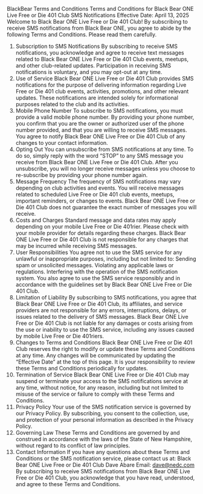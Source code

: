 BlackBear Terms and Conditions
Terms and Conditions for Black Bear ONE Live Free or Die 401 Club SMS Notifications
Effective Date: April 13, 2025
Welcome to Black Bear ONE Live Free or Die 401 Club! By subscribing to receive SMS notifications from Black Bear ONE, you agree to abide by the following Terms and Conditions. Please read them carefully.
1.	Subscription to SMS Notifications
By subscribing to receive SMS notifications, you acknowledge and agree to receive text messages related to Black Bear ONE Live Free or Die 401 Club events, meetups, and other club-related updates. Participation in receiving SMS notifications is voluntary, and you may opt-out at any time.
1.	Use of Service
Black Bear ONE Live Free or Die 401 Club provides SMS notifications for the purpose of delivering information regarding Live Free or Die 401 club events, activities, promotions, and other relevant updates. These notifications are intended solely for informational purposes related to the club and its activities.
1.	Mobile Phone Number
To subscribe to SMS notifications, you must provide a valid mobile phone number. By providing your phone number, you confirm that you are the owner or authorized user of the phone number provided, and that you are willing to receive SMS messages. You agree to notify Black Bear ONE Live Free or Die 401 Club of any changes to your contact information.
1.	Opting Out
You can unsubscribe from SMS notifications at any time. To do so, simply reply with the word “STOP” to any SMS message you receive from Black Bear ONE Live Free or Die 401 Club. After you unsubscribe, you will no longer receive messages unless you choose to re-subscribe by providing your phone number again.
1.	Message Frequency
The frequency of SMS notifications may vary depending on club activities and events. You will receive messages related to scheduled Live Free or Die 401 club events, meetups, important reminders, or changes to events. Black Bear ONE Live Free or Die 401 Club does not guarantee the exact number of messages you will receive.
1.	Costs and Charges
Standard message and data rates may apply depending on your mobile Live Free or Die 401rier. Please check with your mobile provider for details regarding these charges. Black Bear ONE Live Free or Die 401 Club is not responsible for any charges that may be incurred while receiving SMS messages.
1.	User Responsibilities
You agree not to use the SMS service for any unlawful or inappropriate purposes, including but not limited to:
Sending spam or unsolicited messages.
Violating any applicable laws or regulations.
Interfering with the operation of the SMS notification system.
You also agree to use the SMS service responsibly and in accordance with the guidelines set by Black Bear ONE Live Free or Die 401 Club.
1.	Limitation of Liability
By subscribing to SMS notifications, you agree that Black Bear ONE Live Free or Die 401 Club, its affiliates, and service providers are not responsible for any errors, interruptions, delays, or issues related to the delivery of SMS messages. Black Bear ONE Live Free or Die 401 Club is not liable for any damages or costs arising from the use or inability to use the SMS service, including any issues caused by mobile Live Free or Die 401riers.
1.	Changes to Terms and Conditions
Black Bear ONE Live Free or Die 401 Club reserves the right to modify or update these Terms and Conditions at any time. Any changes will be communicated by updating the “Effective Date” at the top of this page. It is your responsibility to review these Terms and Conditions periodically for updates.
1.	Termination of Service
Black Bear ONE Live Free or Die 401 Club may suspend or terminate your access to the SMS notifications service at any time, without notice, for any reason, including but not limited to misuse of the service or failure to comply with these Terms and Conditions.
1.	Privacy Policy
Your use of the SMS notification service is governed by our Privacy Policy. By subscribing, you consent to the collection, use, and protection of your personal information as described in the Privacy Policy.
1.	Governing Law
These Terms and Conditions are governed by and construed in accordance with the laws of the State of New Hampshire, without regard to its conflict of law principles.
1.	Contact Information
If you have any questions about these Terms and Conditions or the SMS notification service, please contact us at:
Black Bear ONE Live Free or Die 401 Club Dave Abare Email: dave@nedc.com
By subscribing to receive SMS notifications from Black Bear ONE Live Free or Die 401 Club, you acknowledge that you have read, understood, and agree to these Terms and Conditions.

